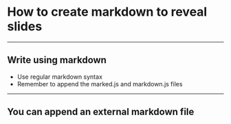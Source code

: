 # How to create markdown to reveal slides

---

## Write using markdown
- Use regular markdown syntax
- Remember to append the marked.js and markdown.js files

---

## You can append an external markdown file
